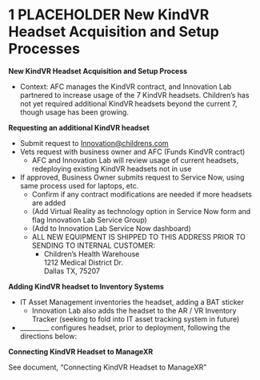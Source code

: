 # 1 PLACEHOLDER New KindVR Headset Acquisition and Setup Processes

**New KindVR Headset Acquisition and Setup Process**

* Context: AFC manages the KindVR contract, and Innovation Lab partnered to increase usage of the 7 KindVR headsets. Children’s has not yet required additional KindVR headsets beyond the current 7, though usage has been growing.

**Requesting an additional KindVR headset**

* Submit request to [Innovation@childrens.com](mailto:Innovation@childrens.com)
* Vets request with business owner and AFC (Funds KindVR contract)
  * AFC and Innovation Lab will review usage of current headsets, redeploying existing KindVR headsets not in use
* If approved, Business Owner submits request to Service Now, using same process used for laptops, etc.
  * Confirm if any contract modifications are needed if more headsets are added
  * (Add Virtual Reality as technology option in Service Now form and flag Innovation Lab Service Group)
  * (Add to Innovation Lab Service Now dashboard)
  * ALL NEW EQUIPMENT IS SHIPPED TO THIS ADDRESS PRIOR TO SENDING TO INTERNAL CUSTOMER:
    * Children’s Health Warehouse\
      1212 Medical District Dr.\
      Dallas TX, 75207

**Adding KindVR headset to Inventory Systems**

* IT Asset Management inventories the headset, adding a BAT sticker
  * Innovation Lab also adds the headset to the AR / VR Inventory Tracker (seeking to fold into IT asset tracking system in future)
* \_\_\_\_\_\_\_\_\_ configures headset, prior to deployment, following the directions below:

**Connecting KindVR Headset to ManageXR**

See document, “Connecting KindVR Headset to ManageXR”
